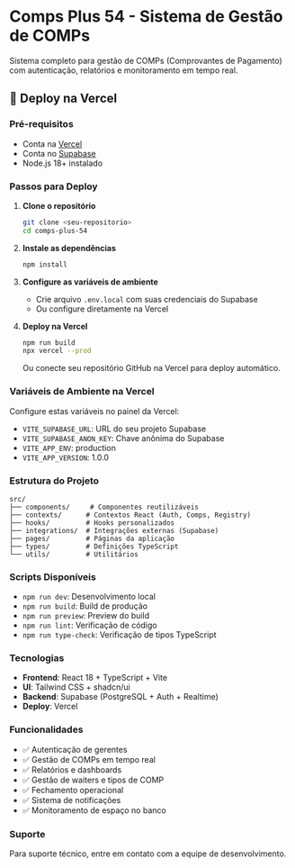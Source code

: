 # Comps Plus 54 - Sistema de Gestão de COMPs

Sistema completo para gestão de COMPs (Comprovantes de Pagamento) com autenticação, relatórios e monitoramento em tempo real.

## 🚀 Deploy na Vercel

### Pré-requisitos
- Conta na [Vercel](https://vercel.com)
- Conta no [Supabase](https://supabase.com)
- Node.js 18+ instalado

### Passos para Deploy

1. **Clone o repositório**
   ```bash
   git clone <seu-repositorio>
   cd comps-plus-54
   ```

2. **Instale as dependências**
   ```bash
   npm install
   ```

3. **Configure as variáveis de ambiente**
   - Crie arquivo `.env.local` com suas credenciais do Supabase
   - Ou configure diretamente na Vercel

4. **Deploy na Vercel**
   ```bash
   npm run build
   npx vercel --prod
   ```

   Ou conecte seu repositório GitHub na Vercel para deploy automático.

### Variáveis de Ambiente na Vercel

Configure estas variáveis no painel da Vercel:

- `VITE_SUPABASE_URL`: URL do seu projeto Supabase
- `VITE_SUPABASE_ANON_KEY`: Chave anônima do Supabase
- `VITE_APP_ENV`: production
- `VITE_APP_VERSION`: 1.0.0

### Estrutura do Projeto

```
src/
├── components/     # Componentes reutilizáveis
├── contexts/      # Contextos React (Auth, Comps, Registry)
├── hooks/         # Hooks personalizados
├── integrations/  # Integrações externas (Supabase)
├── pages/         # Páginas da aplicação
├── types/         # Definições TypeScript
└── utils/         # Utilitários
```

### Scripts Disponíveis

- `npm run dev`: Desenvolvimento local
- `npm run build`: Build de produção
- `npm run preview`: Preview do build
- `npm run lint`: Verificação de código
- `npm run type-check`: Verificação de tipos TypeScript

### Tecnologias

- **Frontend**: React 18 + TypeScript + Vite
- **UI**: Tailwind CSS + shadcn/ui
- **Backend**: Supabase (PostgreSQL + Auth + Realtime)
- **Deploy**: Vercel

### Funcionalidades

- ✅ Autenticação de gerentes
- ✅ Gestão de COMPs em tempo real
- ✅ Relatórios e dashboards
- ✅ Gestão de waiters e tipos de COMP
- ✅ Fechamento operacional
- ✅ Sistema de notificações
- ✅ Monitoramento de espaço no banco

### Suporte

Para suporte técnico, entre em contato com a equipe de desenvolvimento.
